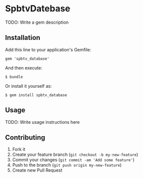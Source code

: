 # SpbtvDatebase

TODO: Write a gem description

## Installation

Add this line to your application's Gemfile:

    gem 'spbtv_database'

And then execute:

    $ bundle

Or install it yourself as:

    $ gem install spbtv_database

## Usage

TODO: Write usage instructions here

## Contributing

1. Fork it
2. Create your feature branch (`git checkout -b my-new-feature`)
3. Commit your changes (`git commit -am 'Add some feature'`)
4. Push to the branch (`git push origin my-new-feature`)
5. Create new Pull Request
